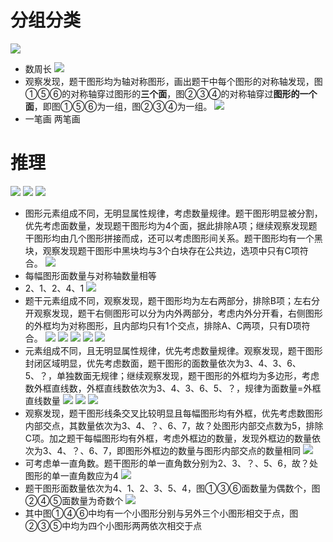 # 分组分类
![](图片/Pasted%20image%2020231009151642.png)
- 数周长
![](图片/Pasted%20image%2020231009151841.png)
- 观察发现，题干图形均为轴对称图形，画出题干中每个图形的对称轴发现，图①⑤⑥的对称轴穿过图形的**三个面**，图②③④的对称轴穿过**图形的一个面**，即图①⑤⑥为一组，图②③④为一组。
![](图片/Pasted%20image%2020231009152303.png)
- 一笔画 两笔画
# 推理
![](图片/Pasted%20image%2020231009181828.png)
![](图片/Pasted%20image%2020231009181853.png)
![](图片/Pasted%20image%2020231009182123.png)
- 图形元素组成不同，无明显属性规律，考虑数量规律。题干图形明显被分割，优先考虑面数量，发现题干图形均为4个面，据此排除A项；继续观察发现题干图形均由几个图形拼接而成，还可以考虑图形间关系。题干图形均有一个黑块，观察发现题干图形中黑块均与3个白块存在公共边，选项中只有C项符合。
![](图片/Pasted%20image%2020231009185115.png)
- 每幅图形面数量与对称轴数量相等
- 2、1、2、4、1
![](图片/Pasted%20image%2020231009185320.png)
- 题干元素组成不同，观察发现，题干图形均为左右两部分，排除B项；左右分开观察发现，题干右侧图形可以分为内外两部分，考虑内外分开看，右侧图形的外框均为对称图形，且内部均只有1个交点，排除A、C两项，只有D项符合。
![](图片/Pasted%20image%2020231009192333.png)
![](图片/Pasted%20image%2020231009192422.png)
![](图片/Pasted%20image%2020231009192631.png)
![](图片/Pasted%20image%2020231009192701.png)
![](图片/Pasted%20image%2020231009192932.png)
- 元素组成不同，且无明显属性规律，优先考虑数量规律。观察发现，题干图形封闭区域明显，优先考虑数面，题干图形的面数量依次为3、4、3、6、5、？，单独数面无规律；继续观察发现，题干图形的外框均为多边形，考虑数外框直线数，外框直线数依次为3、4、3、6、5、？，规律为面数量=外框直线数量
![](图片/Pasted%20image%2020231009194311.png)
![](图片/Pasted%20image%2020231009194154.png)
![](图片/Pasted%20image%2020231009194634.png)
- 观察发现，题干图形线条交叉比较明显且每幅图形均有外框，优先考虑数图形内部交点，其数量依次为3、4、？、6、7，故？处图形内部交点数为5，排除C项。加之题干每幅图形均有外框，考虑外框边的数量，发现外框边的数量依次为3、4、？、6、7，即图形外框边的数量与图形内部交点的数量相同
![](图片/Pasted%20image%2020231010082428.png)
- 可考虑单一直角数。题干图形的单一直角数分别为2、3、？、5、6，故？处图形的单一直角数应为4
![](图片/Pasted%20image%2020231010082559.png)
- 题干图形面数量依次为4、1、2、3、5、4，图①③⑥面数量为偶数个，图②④⑤面数量为奇数个
![](图片/Pasted%20image%2020231010082641.png)
- 其中图①④⑥中均有一个小图形分别与另外三个小图形相交于点，图②③⑤中均为四个小图形两两依次相交于点





























